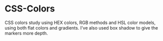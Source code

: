 # CSS-Colors
CSS colors study using HEX colors, RGB methods and HSL color models, using both flat colors and gradients. I've also used box shadow to give the markers more depth.
